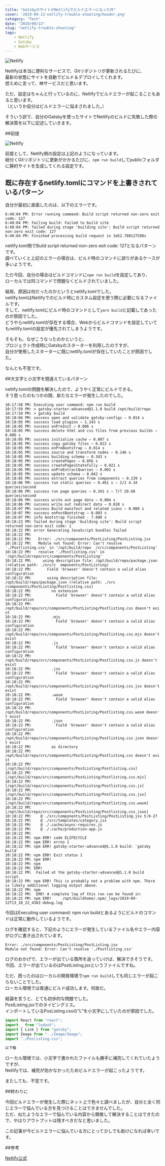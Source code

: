 ```yaml
---
title: "GatsbyのサイトがNetlifyでビルドエラーになった件"
cover: '2019-09-13-netlify-trouble-shooting/header.png'
category: "Tech"
date: "2019/09/13"
slug: "netlify-trouble-shooting"
tags:
    - Netlify
    - Gatsby
    - Webサービス
---
```


![Netlify](./netlify.png)

Netlifyは本当に便利なサービスで、Gitリポジトリが更新されるたびに、  
最新の状態にサイトを自動でビルド＆デプロイしてくれます。  
控えめに言って、神サービスだと思います。

ただ、設定はちゃんと行っているのに、Netlifyでビルドエラーが起こることもあると思います。  
（というか自分はビルドエラーに悩まされました。）

そういう訳で、自分のGatsbyを使ったサイトでNetlifyのビルドに失敗した際の解決策を以下に記述していきます。

##前提

![Netlify](./netlify-setting.png)

前提として、Netlify側の設定は上記のようになっています。  
紐付くGitリポジトリに更新がかかるたびに、`npm run build`してpublicフォルダに静的サイトを生成してくれる設定です。  


## 既に存在するnetlify.tomlにコマンドを上書きされているパターン

自分が最初に直面したのは、以下のエラーです。

```log
6:40:04 PM: Error running command: Build script returned non-zero exit code: 127
6:40:04 PM: Failing build: Failed to build site
6:40:04 PM: failed during stage 'building site': Build script returned non-zero exit code: 127
6:40:04 PM: Finished processing build request in 1m52.780127598s
```

netlify.toml側でBuild script returned non-zero exit code: 127となるパターンです。  
調べていくと上記のエラーの場合は、ビルド時のコマンドに誤りがあるケースが多いようです。  

ただ今回、自分の場合はビルドコマンドに`npm run build`を設定してあり、  
ローカルでは同コマンドで問題なくビルドされていました。

結局、原因は何だったのかというとnetlify.tomlでした。  
netlify.tomlはNetlifyでのビルド時にカスタム設定を使う際に必要になるファイルです。  
そして、netlify.tomlにビルド時のコマンドとして`yarn build`と記載してあったのが原因でした。  
どうやらnetlify.tomlが存在する場合、Webからビルドコマンドを設定していてもnetlify.tomlの設定が優先されてしまうようです。  

そもそも、なぜこうなったのかというと、  
プロジェクト作成時にGatsbyのスターターを利用したのですが、  
自分が使用したスターターに既にnetlify.tomlが存在していたことが原因でした。  

なんとも不覚です。

##大文字と小文字を間違えているパターン

netlify.tomlの問題を解決したので、ようやく正常にビルドできる。  
そう思ったのもつかの間、新たなエラーが発生したのでした。

```log
10:17:58 PM: Executing user command: npm run build
10:17:59 PM: > gatsby-starter-advanced@1.1.0 build /opt/build/repo
10:17:59 PM: > gatsby build
10:18:04 PM: success open and validate gatsby-configs — 0.014 s
10:18:05 PM: success load plugins — 1.143 s
10:18:05 PM: success onPreInit — 0.006 s
10:18:05 PM: success delete html and css files from previous builds — 0.006 s
10:18:05 PM: success initialize cache — 0.007 s
10:18:05 PM: success copy gatsby files — 0.022 s
10:18:05 PM: success onPreBootstrap — 0.014 s
10:18:05 PM: success source and transform nodes — 0.146 s
10:18:05 PM: success building schema — 0.343 s
10:18:05 PM: success createPages — 0.056 s
10:18:05 PM: success createPagesStatefully — 0.021 s
10:18:05 PM: success onPreExtractQueries — 0.002 s
10:18:05 PM: success update schema — 0.042 s
10:18:05 PM: success extract queries from components — 0.139 s
10:18:06 PM: success run static queries — 0.461 s — 2/2 4.34 queries/second
10:18:06 PM: success run page queries — 0.341 s — 7/7 20.60 queries/second
10:18:06 PM: success write out page data — 0.004 s
10:18:06 PM: success write out redirect data — 0.028 s
10:18:07 PM: success Build manifest and related icons — 0.000 s
10:18:07 PM: success onPostBootstrap — 0.003 s
10:18:07 PM: info bootstrap finished - 7.800 s
10:18:22 PM: failed during stage 'building site': Build script returned non-zero exit code: 1
10:18:22 PM: error Generating JavaScript bundles failed
10:18:22 PM: 
10:18:22 PM:   Error: ./src/components/PostListing/PostListing.jsx
10:18:22 PM:   Module not found: Error: Can't resolve './Postlisting.css' in '/opt/build/repo  /src/components/PostListing'
10:18:22 PM:   resolve './Postlisting.css' in '/opt/build/repo/src/components/PostListing'
10:18:22 PM:     using description file: /opt/build/repo/package.json (relative path: ./src/c  omponents/PostListing)
10:18:22 PM:       Field 'browser' doesn't contain a valid alias configuration
10:18:22 PM:       using description file: /opt/build/repo/package.json (relative path: ./src  /components/PostListing/Postlisting.css)
10:18:22 PM:         no extension
10:18:22 PM:           Field 'browser' doesn't contain a valid alias configuration
10:18:22 PM:           /opt/build/repo/src/components/PostListing/Postlisting.css doesn't exi  st
10:18:22 PM:         .mjs
10:18:22 PM:           Field 'browser' doesn't contain a valid alias configuration
10:18:22 PM:           /opt/build/repo/src/components/PostListing/Postlisting.css.mjs doesn't   exist
10:18:22 PM:         .js
10:18:22 PM:           Field 'browser' doesn't contain a valid alias configuration
10:18:22 PM:           /opt/build/repo/src/components/PostListing/Postlisting.css.js doesn't   exist
10:18:22 PM:         .jsx
10:18:22 PM:           Field 'browser' doesn't contain a valid alias configuration
10:18:22 PM:           /opt/build/repo/src/components/PostListing/Postlisting.css.jsx doesn't   exist
10:18:22 PM:         .wasm
10:18:22 PM:           Field 'browser' doesn't contain a valid alias configuration
10:18:22 PM:           /opt/build/repo/src/components/PostListing/Postlisting.css.wasm doesn'  t exist
10:18:22 PM:         .json
10:18:22 PM:           Field 'browser' doesn't contain a valid alias configuration
10:18:22 PM:           /opt/build/repo/src/components/PostListing/Postlisting.css.json doesn'  t exist
10:18:22 PM:         as directory
10:18:22 PM:           /opt/build/repo/src/components/PostListing/Postlisting.css doesn't exi  st
10:18:22 PM:   [/opt/build/repo/src/components/PostListing/Postlisting.css]
10:18:22 PM:   [/opt/build/repo/src/components/PostListing/Postlisting.css.mjs]
10:18:22 PM:   [/opt/build/repo/src/components/PostListing/Postlisting.css.js]
10:18:22 PM:   [/opt/build/repo/src/components/PostListing/Postlisting.css.jsx]
10:18:22 PM:   [/opt/build/repo/src/components/PostListing/Postlisting.css.wasm]
10:18:22 PM:   [/opt/build/repo/src/components/PostListing/Postlisting.css.json]
10:18:22 PM:    @ ./src/components/PostListing/PostListing.jsx 5:0-27
10:18:22 PM:    @ ./src/templates/category.jsx
10:18:22 PM:    @ ./.cache/async-requires.js
10:18:22 PM:    @ ./.cache/production-app.js
10:18:22 PM: 
10:18:22 PM: npm ERR! code ELIFECYCLE
10:18:22 PM: npm ERR! errno 1
10:18:22 PM: npm ERR! gatsby-starter-advanced@1.1.0 build: `gatsby build`
10:18:22 PM: npm ERR! Exit status 1
10:18:22 PM: npm ERR!
10:18:22 PM: npm
10:18:22 PM: ERR!
10:18:22 PM:  Failed at the gatsby-starter-advanced@1.1.0 build script.
10:18:22 PM: npm ERR! This is probably not a problem with npm. There is likely additional logging output above.
10:18:22 PM: npm
10:18:22 PM:  ERR! A complete log of this run can be found in:
10:18:22 PM: npm ERR!     /opt/buildhome/.npm/_logs/2019-09-12T13_18_22_436Z-debug.log
```

今回はExecuting user command: npm run buildとあるようにビルドのコマンドは正常に動作しているようです。

ログを確認すると、下記のようにエラーが発生しているファイル名やエラー内容がログに書き出されています。  

```log
Error: ./src/components/PostListing/PostListing.jsx
Module not found: Error: Can't resolve './Postlisting.css'
```

ログのおかげで、エラーが出ている箇所を追っていけば、解決できそうです。  
今回、エラーが出ているのはPostListing.jsxというファイルですね。

ただ、困ったのはローカルの開発環境で`npm run build`しても同じエラーが起こらないことでした。  
ローカル環境では普通にビルド成功します。何故だ。

結論を言うと、とても初歩的な問題でした。  
PostListing.jsxでのタイピングミス。  
インポートしているPosListing.cssの”L”を小文字にしていたのが原因でした。

```javascript
import React from "react";
import _ from "lodash";
import { Link } from "gatsby";
import Image from "../Image/Image";
import "./Poslisting.css";

以下略
```

ローカル環境では、小文字で書かれたファイルも勝手に補完してくれていたようですが、  
Netlifyでは、補完が効かなかったためビルドエラーが起こったようです。

またしても、不覚です。

##終わりに

今回ビルドエラーが発生した際にネット上で色々と調べましたが、自分と全く同じエラーで悩んでいる方を見つけることはできませんでした。  
ただ、似たようなエラーで悩んでいる内容から類推して解決することはできたので、やはりアウトプットは残すべきだなと思いました。

この記事が今ビルドエラーに悩んでいる方にとって少しでも助けになれば幸いです。

##参考

[Netlify公式](https://www.netlify.com)

